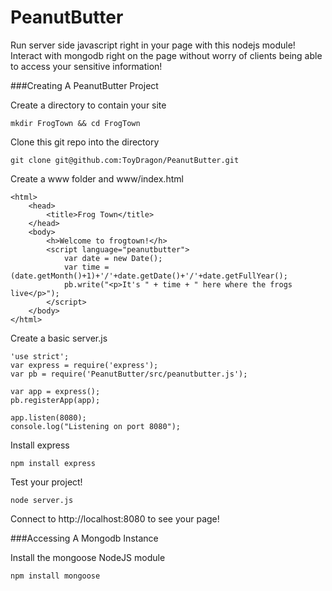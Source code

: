 PeanutButter
============

Run server side javascript right in your page with this nodejs module! Interact with mongodb right on the page without worry of clients being able to access your sensitive information!

###Creating A PeanutButter Project

Create a directory to contain your site

    mkdir FrogTown && cd FrogTown

Clone this git repo into the directory

    git clone git@github.com:ToyDragon/PeanutButter.git

Create a www folder and www/index.html

    <html>
        <head>
            <title>Frog Town</title>
        </head>
        <body>
            <h>Welcome to frogtown!</h>
            <script language="peanutbutter">
                var date = new Date();
                var time = (date.getMonth()+1)+'/'+date.getDate()+'/'+date.getFullYear();
                pb.write("<p>It's " + time + " here where the frogs live</p>");
            </script>
        </body>
    </html>


Create a basic server.js

    'use strict';
    var express = require('express');
    var pb = require('PeanutButter/src/peanutbutter.js');
    
    var app = express();
    pb.registerApp(app);
    
    app.listen(8080);
    console.log("Listening on port 8080");

Install express

    npm install express

Test your project!

    node server.js

Connect to http://localhost:8080 to see your page!

###Accessing A Mongodb Instance

Install the mongoose NodeJS module

    npm install mongoose
